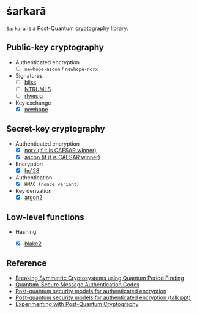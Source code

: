 śarkarā
=======

`Sarkara` is a Post-Quantum cryptography library.


Public-key cryptography
-----------------------

* Authenticated encryption
	+ [ ] `newhope-ascon` / `newhope-norx`
* Signatures
	+ [ ] [bliss](http://bliss.di.ens.fr/)
	+ [ ] [NTRUMLS](https://github.com/NTRUOpenSourceProject/NTRUMLS)
	+ [ ] [rlwesig](https://en.wikipedia.org/wiki/Ring_learning_with_errors_signature)
* Key exchange
	+ [x] [newhope](https://github.com/tpoeppelmann/newhope)

Secret-key cryptography
-----------------------

* Authenticated encryption
	+ [x] [norx (if it is CAESAR winner)](https://norx.io/)
	+ [x] [ascon (if it is CAESAR winner)](http://ascon.iaik.tugraz.at/)
* Encryption
	+ [x] [hc128](http://www.ecrypt.eu.org/stream/hcpf.html)
* Authentication
	+ [x] `HMAC (nonce variant)`
* Key derivation
	+ [x] [argon2](https://en.wikipedia.org/wiki/Argon2)

Low-level functions
-------------------

* Hashing
	+ [x] [blake2](https://en.wikipedia.org/wiki/BLAKE\_(hash\_function))


Reference
---------

* [Breaking Symmetric Cryptosystems using Quantum Period Finding](https://arxiv.org/pdf/1602.05973)
* [Quantum-Secure Message Authentication Codes](http://eprint.iacr.org/2012/606.pdf)
* [Post-quantum security models for authenticated encryption](http://cacr.uwaterloo.ca/techreports/2016/cacr2016-04.pdf)
* [Post-quantum security models for authenticated encryption (talk ppt)](https://pqcrypto2016.jp/data/Soukharev-talk3.pdf)
* [Experimenting with Post-Quantum Cryptography](https://security.googleblog.com/2016/07/experimenting-with-post-quantum.html)
